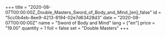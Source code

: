 +++
title = "2020-08-07T00:00:00Z_Double_Masters_Sword_of_Body_and_Mind_[en]_false"
id = "5cc0b4eb-8ee9-4213-8194-02e7d63428d3"
date = "2020-08-07T00:00:00Z"
name = "Sword of Body and Mind"
lang = ["en"]
price = "19.00"
quantity = 1
foil = false
set = "Double Masters"
+++
